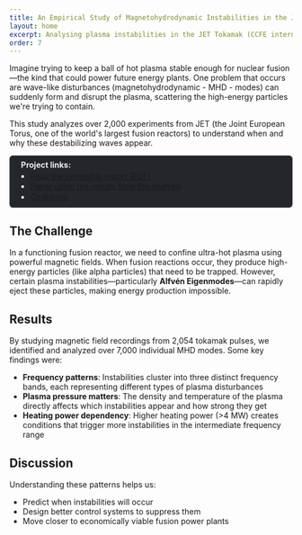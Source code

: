 ```yaml
---
title: An Empirical Study of Magnetohydrodynamic Instabilities in the JET Tokamak
layout: home
excerpt: Analysing plasma instabilities in the JET Tokamak (CCFE internship)
order: 7
---
```

Imagine trying to keep a ball of hot plasma stable enough for nuclear fusion—the kind that could power future energy plants. One problem that occurs are wave-like disturbances (magnetohydrodynamic - MHD - modes) can suddenly form and disrupt the plasma, scattering the high-energy particles we're trying to contain. 

This study analyzes over 2,000 experiments from JET (the Joint European Torus, one of the world's largest fusion reactors) to understand when and why these destabilizing waves appear.


<div style="border: 1px solid #444; border-radius: 6px; background: #23272b; padding: 0.5em 1.4em; margin-bottom: 1em; color: #eee;">
<strong>Project links:</strong><br>
<ul style="margin: 0.2em 0 0.2em 1.2em; padding: 0;">
  <li style="margin: 0.1em 0;"><a href="/assets/docs/CCFE_Final_Report.pdf">Read the internship report (PDF)</a></li>
  <li style="margin: 0.1em 0;"><a href="https://iopscience.iop.org/article/10.1088/1741-4326/ac899e/meta">Paper using the results from the analysis</a></li>
  <li style="margin: 0.1em 0;"><a href="https://github.com/IyngkarranKumar/CCFE-Internship-2021/tree/master">Codebase</a></li>
</ul>
</div>


## The Challenge

In a functioning fusion reactor, we need to confine ultra-hot plasma using powerful magnetic fields. When fusion reactions occur, they produce high-energy particles (like alpha particles) that need to be trapped. However, certain plasma instabilities—particularly **Alfvén Eigenmodes**—can rapidly eject these particles, making energy production impossible.

## Results

By studying magnetic field recordings from 2,054 tokamak pulses, we identified and analyzed over 7,000 individual MHD modes. Some key findings were:

- **Frequency patterns**: Instabilities cluster into three distinct frequency bands, each representing different types of plasma disturbances
- **Plasma pressure matters**: The density and temperature of the plasma directly affects which instabilities appear and how strong they get
- **Heating power dependency**: Higher heating power (>4 MW) creates conditions that trigger more instabilities in the intermediate frequency range

## Discussion

Understanding these patterns helps us:
- Predict when instabilities will occur
- Design better control systems to suppress them
- Move closer to economically viable fusion power plants

